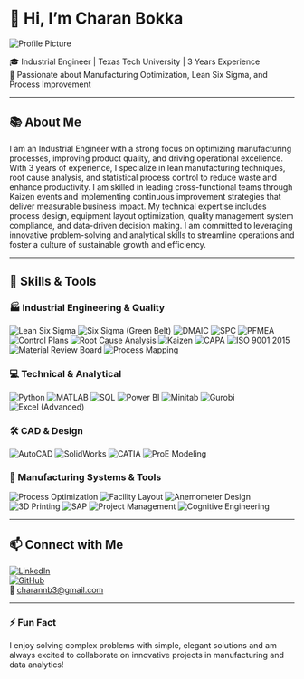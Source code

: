 # 👋 Hi, I’m Charan Bokka

![Profile Picture](https://cbsmn.com/wp-content/uploads/2020/08/AdobeStock_277264567-2-2-scaled.jpeg)  

🎓 Industrial Engineer | Texas Tech University | 3 Years Experience  
🚀 Passionate about Manufacturing Optimization, Lean Six Sigma, and Process Improvement  

---

## 📚 About Me  
I am an Industrial Engineer with a strong focus on optimizing manufacturing processes, improving product quality, and driving operational excellence. With 3 years of experience, I specialize in lean manufacturing techniques, root cause analysis, and statistical process control to reduce waste and enhance productivity. I am skilled in leading cross-functional teams through Kaizen events and implementing continuous improvement strategies that deliver measurable business impact. My technical expertise includes process design, equipment layout optimization, quality management system compliance, and data-driven decision making. I am committed to leveraging innovative problem-solving and analytical skills to streamline operations and foster a culture of sustainable growth and efficiency.

---
## 🔧 Skills & Tools

### 🏭 Industrial Engineering & Quality  
![Lean Six Sigma](https://img.shields.io/badge/Lean_Six_Sigma-009933?style=flat) ![Six Sigma (Green Belt)](https://img.shields.io/badge/Six_Sigma_Green_Belt-00A878?style=flat) ![DMAIC](https://img.shields.io/badge/DMAIC-FF6600?style=flat) ![SPC](https://img.shields.io/badge/SPC-007ACC?style=flat) ![PFMEA](https://img.shields.io/badge/PFMEA-3F51B5?style=flat) ![Control Plans](https://img.shields.io/badge/Control_Plans-1976D2?style=flat) ![Root Cause Analysis](https://img.shields.io/badge/Root_Cause_Analysis-5C5CFF?style=flat) ![Kaizen](https://img.shields.io/badge/Kaizen-009688?style=flat) ![CAPA](https://img.shields.io/badge/CAPA-512DA8?style=flat) ![ISO 9001:2015](https://img.shields.io/badge/ISO_9001:2015-607D8B?style=flat) ![Material Review Board](https://img.shields.io/badge/MRB-4CAF50?style=flat) ![Process Mapping](https://img.shields.io/badge/Process_Mapping-8D6E63?style=flat)

### 💻 Technical & Analytical  
![Python](https://img.shields.io/badge/Python-3776AB?style=flat&logo=python&logoColor=white) ![MATLAB](https://img.shields.io/badge/MATLAB-F47F20?style=flat&logo=matlab&logoColor=white) ![SQL](https://img.shields.io/badge/SQL-4479A1?style=flat&logo=postgresql&logoColor=white) ![Power BI](https://img.shields.io/badge/Power_BI-F2C811?style=flat&logo=microsoft-powerbi&logoColor=black) ![Minitab](https://img.shields.io/badge/Minitab-00BFFF?style=flat) ![Gurobi](https://img.shields.io/badge/Gurobi-E41B17?style=flat) ![Excel (Advanced)](https://img.shields.io/badge/Excel_Advanced-217346?style=flat&logo=microsoft-excel&logoColor=white)

### 🛠️ CAD & Design  
![AutoCAD](https://img.shields.io/badge/AutoCAD-E34F26?style=flat&logo=autodesk&logoColor=white) ![SolidWorks](https://img.shields.io/badge/SolidWorks-1E90FF?style=flat&logo=solidworks&logoColor=white) ![CATIA](https://img.shields.io/badge/CATIA-27338E?style=flat) ![ProE Modeling](https://img.shields.io/badge/ProE_Modeling-556B2F?style=flat)

### 🧰 Manufacturing Systems & Tools  
![Process Optimization](https://img.shields.io/badge/Process_Optimization-3CB371?style=flat) ![Facility Layout](https://img.shields.io/badge/Facility_Layout-795548?style=flat) ![Anemometer Design](https://img.shields.io/badge/Anemometer_Design-2196F3?style=flat) ![3D Printing](https://img.shields.io/badge/3D_Printing-FF5722?style=flat) ![SAP](https://img.shields.io/badge/SAP-0FAAFF?style=flat&logo=sap&logoColor=white) ![Project Management](https://img.shields.io/badge/Project_Management-FFA000?style=flat) ![Cognitive Engineering](https://img.shields.io/badge/Cognitive_Engineering-7B1FA2?style=flat)

---

## 📫 Connect with Me  
[![LinkedIn](https://img.shields.io/badge/LinkedIn-0A66C2?style=flat&logo=linkedin&logoColor=white)](https://linkedin.com/in/charan28)  
[![GitHub](https://img.shields.io/badge/GitHub-181717?style=flat&logo=github&logoColor=white)](https://github.com/Charanb03)  
📧 charannb3@gmail.com  

---

### ⚡ Fun Fact  
I enjoy solving complex problems with simple, elegant solutions and am always excited to collaborate on innovative projects in manufacturing and data analytics!
